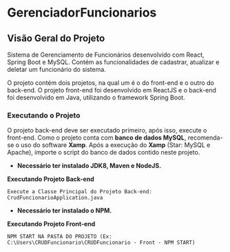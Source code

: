 # GerenciadorFuncionarios
## Visão Geral do Projeto
Sistema de Gerenciamento de Funcionários desenvolvido com React, Spring Boot e MySQL. Contém as funcionalidades de cadastrar, atualizar e deletar um funcionário do sistema.

O projeto contém dois projetos, na qual um é o do front-end e o outro do back-end. O projeto front-end foi desenvolvido em ReactJS e o back-end foi desenvolvido em Java, utilizando o framework Spring Boot. 

### Executando o Projeto

O projeto back-end deve ser executado primeiro, após isso, execute o front-end. Como o projeto conta com **banco de dados MySQL**, recomenda-se o uso do software **Xamp**. Após a execução do **Xamp** (Star: MySQL e Apache), importe o script do banco de dados contido neste projeto.

* **Necessário ter instalado JDK8, Maven e NodeJS.**

**Executando Projeto Back-end**

```
Execute a Classe Principal do Projeto Back-end: CrudFuncionarioApplication.java
```

* **Necessário ter instalado o NPM.**

**Executando Projeto Front-end**

```
NPM START NA PASTA DO PROJETO (Ex: C:\Users\CRUDFuncionario\CRUDFuncionario - Front - NPM START)
```

